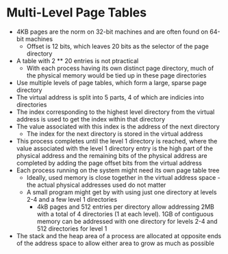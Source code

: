 # Multi-Level Page Tables

* 4KB pages are the norm on 32-bit machines and are often found on 64-bit machines
  * Offset is 12 bits, which leaves 20 bits as the selector of the page directory
* A table with 2 ** 20 entries is not ptractical
  * With each process having its own distinct page directory, much of the physical memory would be tied up in these page directories
* Use multiple levels of page tables, which form a large, sparse page directory
* The virtual address is split into 5 parts, 4 of which are indicies into directories
* The index corresponding to the highest level directory from the virtual address is used to get the index within that directory
* The value associated with this index is the address of the next directory
  * The index for the next directory is stored in the virtual address
* This process completes until the level 1 directory is reached, where the value associated with the level 1 directory entry is the high part of the physical address and the remaining bits of the physical address are completed by adding the page offset bits from the virtual address
* Each process running on the system might need its own page table tree
  * Ideally, used memory is close together in the virtual address space - the actual physical addresses used do not matter
  * A small program might get by with using just one directory at levels 2-4 and a few level 1 directories
    * 4kB pages and 512 entries per directory allow addressing 2MB with a total of 4 directories (1 at each level). 1GB of contiguous memory can be addressed with one directory for levels 2-4 and 512 directories for level 1
* The stack and the heap area of a process are allocated at opposite ends of the address space to allow either area to grow as much as possible
